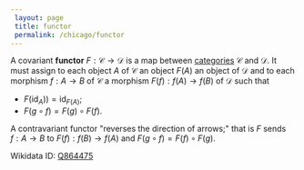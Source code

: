 ```yaml
---
 layout: page
 title: functor
 permalink: /chicago/functor
---
```

A covariant **functor** $F:\mathcal C\to \mathcal D$ is a map between [categories](https://defsmath.github.io/DefsMath/category) $\mathcal C$ and $\mathcal D$. It must assign to each object $A$ of $\mathcal C$ an object $F(A)$ an object of $\mathcal D$ and to each morphism $f:A\to B$ of $\mathcal C$ a morphism $F(f):f(A) \to f(B)$ of $\mathcal D$ such that
- $F(\text{id}_A)) = \text{id}_{F(A)}$;
- $F(g\circ f) = F(g)\circ F(f)$.

A contravariant functor "reverses the direction of arrows;" that is $F$ sends $f:A\to B$ to $F(f): f(B) \to f(A)$ and $F(g\circ f) = F(f) \circ F(g)$.

Wikidata ID: [Q864475](https://www.wikidata.org/wiki/Q864475)